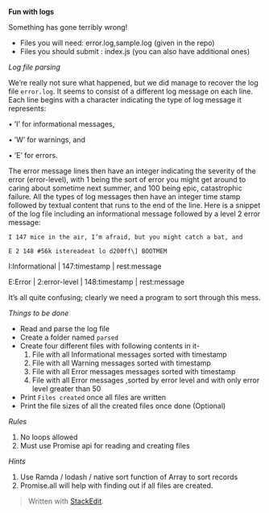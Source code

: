 **Fun with logs**

Something has gone terribly wrong!
* Files you will need: error.log,sample.log (given in the repo)
* Files you should submit : index.js (you can also have additional ones)

*Log file parsing*

We’re really not sure what happened, but we did manage to recover
the log file ` error.log `. It seems to consist of a different log message
on each line. Each line begins with a character indicating the type of
log message it represents:

• ’I’ for informational messages,

• ’W’ for warnings, and

• ’E’ for errors.

The error message lines then have an integer indicating the severity
of the error (error-level), with 1 being the sort of error you might get around to
caring about sometime next summer, and 100 being epic, catastrophic
failure. All the types of log messages then have an integer time stamp
followed by textual content that runs to the end of the line. Here is a
snippet of the log file including an informational message followed
by a level 2 error message:

`I 147 mice in the air, I’m afraid, but you might catch a bat, and`

`E 2 148 #56k istereadeat lo d200ff\] BOOTMEM`

I:Informational | 147:timestamp | rest:message

E:Error | 2:error-level | 148:timestamp | rest:message

It’s all quite confusing; clearly we need a program to sort through this mess.


*Things to be done*

 - Read and parse the log file
 - Create a folder named `parsed`
 - Create four different files with following contents in it- 
    1) File with all Informational messages sorted with timestamp
    2) File with all Warning messages sorted with timestamp
    3) File with all Error messages messages sorted with timestamp
    4) File with all Error messages ,sorted by error level and with only 
       error level greater than 50 
  - Print `Files created` once all files are written
  - Print the file sizes of all the created files once done (Optional)

*Rules*
 1. No loops allowed
 2. Must use Promise api for reading and creating files

*Hints*
 1. Use Ramda / lodash / native sort function of Array to sort records
 2. Promise.all will help with finding out if all files are created.

> Written with [StackEdit](https://stackedit.io/).

